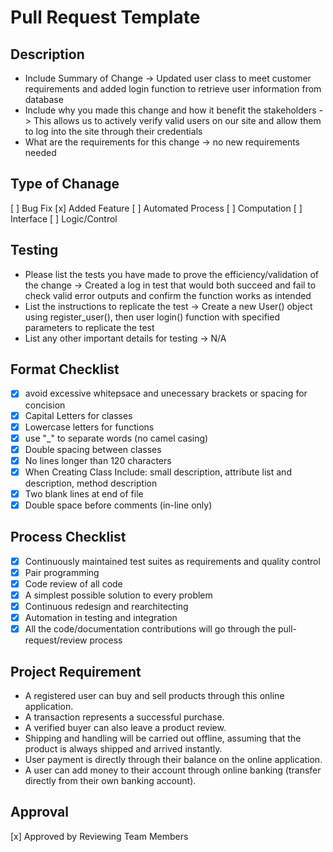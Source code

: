 # Pull Request Template

## Description
- Include Summary of Change -> Updated user class to meet customer requirements and added login function to retrieve user information from database
- Include why you made this change and how it benefit the stakeholders -> This allows us to actively verify valid users on our site and allow them to log into the site through their credentials
- What are the requirements for this change -> no new requirements needed


## Type of Chanage
[ ] Bug Fix
[x] Added Feature
[ ] Automated Process
[ ] Computation
[ ] Interface
[ ] Logic/Control

## Testing
- Please list the tests you have made to prove the efficiency/validation of the change
	-> Created a log in test that would both succeed and fail to check valid error outputs and confirm the function works as intended
- List the instructions to replicate the test
	-> Create a new User() object using register_user(), then user login() function with specified parameters to replicate the test
- List any other important details for testing
	-> N/A

## Format Checklist
- [x] avoid excessive whitepsace and unecessary brackets or spacing for concision
- [x] Capital Letters for classes 
- [x] Lowercase letters for functions
- [x] use "_" to separate words (no camel casing)
- [x] Double spacing between classes
- [x] No lines longer than 120 characters
- [x] When Creating Class Include: small description, attribute list and description, method description 
- [x] Two blank lines at end of file
- [x] Double space before comments (in-line only)

## Process Checklist
- [x] Continuously maintained test suites as requirements and quality control
- [x] Pair programming
- [x] Code review of all code
- [x] A simplest possible solution to every problem
- [x] Continuous redesign and rearchitecting
- [x] Automation in testing and integration
- [x] All the code/documentation contributions will go through the pull-request/review process

## Project Requirement
- A registered user can buy and sell products through this online application.
- A transaction represents a successful purchase.
- A verified buyer can also leave a product review.
- Shipping and handling will be carried out offline, assuming that the product is always shipped and arrived instantly.
- User payment is directly through their balance on the online application.
- A user can add money to their account through online banking (transfer directly from their own banking account).

## Approval 
[x] Approved by Reviewing Team Members
